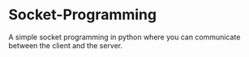 # Socket-Programming
A simple socket programming in python where you can communicate between the client and the server. 
